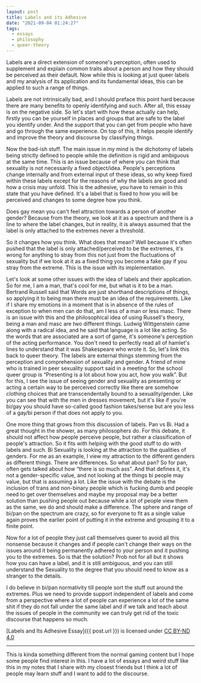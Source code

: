 ```yaml
---
layout: post
title: Labels and its Adhesive
date: "2021-09-04 01:24:27"
tags:
  - essays
  - philosophy
  - queer-theory
---
```


Labels are a direct extension of someone's perception, often used to supplement and explain common traits about a person and how they should be perceived as their default. Now while this is looking at just queer labels and my analysis of its application and its fundamental ideas, this can be applied to such a range of things.

Labels are not intrinsically bad, and I should preface this point hard because there are many benefits to openly identifying and such. After all, this essay is on the negative side. So let's start with how these actually can help, firstly you can be yourself in places and groups that are safe to the label you identify under. And the support that you can get from people who have and go through the same experience. On top of this, it helps people identify and improve the theory and discourse by classifying things.

Now the bad-ish stuff. The main issue in my mind is the dichotomy of labels being strictly defined to people while the definition is rigid and ambiguous at the same time. This is an issue because of where you can think that sexuality is not necessarily a fixed object/idea. People's perceptions change internally and from external input of these ideas, so why keep fixed within these labels except for the reasons of why the labels are good and how a crisis may unfold. This is the adhesive, you have to remain in this state that you have defined. It's a label that is fixed to how you will be perceived and changes to some degree how you think.

Does gay mean you can't feel attraction towards a person of another gender? Because from the theory, we look at it as a spectrum and there is a line to where the label changes, but in reality, it is always assumed that the label is only attached to the extremes never a threshold.

So it changes how you think. What does that mean? Well because it's often pushed that the label is only attached/perceived to be the extremes, it's wrong for anything to stray from this not just from the fluctuations of sexuality but if we look at it as a fixed thing you become a fake gay if you stray from the extreme. This is the issue with its implementation.

Let's look at some other issues with the idea of labels and their application. So for me, I am a man, that's cool for me, but what is it to be a man. Bertrand Russell said that Words are just shorthand descriptions of things, so applying it to being man there must be an idea of the requirements. Like if I share my emotions in a moment that is in absence of the rules of exception to when men can do that, am I less of a man or less masc. There is an issue with this and the philosophical idea of using Russell's theory, being a man and masc are two different things. Ludwig Wittgenstein came along with a radical idea, and he said that language is a lot like acting. So the words that are associated are a sort of game, it's someone's perception of the acting performance. You don't need to perfectly read all of hamlet's lines to understand that it was Shakespeare who wrote it. So, let's link this back to queer theory. The labels are external things stemming from the perception and comprehension of sexuality and gender. A friend of mine who is trained in peer sexuality support said in a meeting for the school queer group is “Presenting is a lot about how you act, how you walk”. But for this, I see the issue of seeing gender and sexuality as presenting or acting a certain way to be perceived correctly like there are somehow clothing choices that are transcendentally bound to a sexuality/gender. Like you can see that with the men in dresses movement, but it's like if you're bi/gay you should have so-called good fashion takes/sense but are you less of a gay/bi person if that does not apply to you.

One more thing that grows from this discussion of labels. Pan vs Bi. Had a great thought in the shower, as many philosophers do. For this debate, it should not affect how people perceive people, but rather a classification of people's attraction. So it fits with helping with the good stuff to do with labels and such. Bi Sexuality is looking at the attraction to the qualities of genders. For me as an example, I view my attraction to the different genders as different things. There are differences. So what about pan? So for pan, often gets talked about how “there is so much ass”. And that defines it, it's not a gender-specific value, and not looking at the things bi people may value, but that is assuming a lot. Like the issue with the debate is the inclusion of trans and non-binary people which is fucking dumb and people need to get over themselves and maybe my proposal may be a better solution than pushing people out because while a lot of people view them as the same, we do and should make a difference. The sphere and range of bi/pan on the spectrum are crazy, so for everyone to fit as a single value again proves the earlier point of putting it in the extreme and grouping it to a finite point.

Now for a lot of people they just call themselves queer to avoid all this nonsense because it changes and if people can't change their ways on the issues around it being permanently adhered to your person and it pushing you to the extremes. So is that the solution? Prob not for all but it shows how you can have a label, and it is still ambiguous, and you can still understand the Sexuality to the degree that you should need to know as a stranger to the details.

I do believe in bi/pan normativity till people sort the stuff out around the extremes. Plus we need to provide support independent of labels and come from a perspective where a lot of people can experience a lot of the same shit if they do not fall under the same label and if we talk and teach about the issues of people in the community we can truly get rid of the toxic discourse that happens so much.

[Labels and Its Adhesive Essay]({{ post.url }}) is licensed under [CC BY-ND 4.0](http://creativecommons.org/licenses/by-nd/4.0/)

---

This is kinda something different from the normal gaming content but I hope some people find interest in this. I have a lot of essays and weird stuff like this in my notes that I share with my closest friends but I think a lot of people may learn stuff and I want to add to the discourse.
